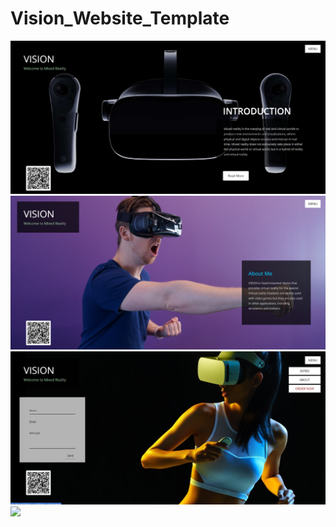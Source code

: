 # Vision_Website_Template


<img src="Screenshot (10).png">
<img src="Screenshot (11).png">
<img src="Screenshot (12).png">
<img src="demo.gif">

